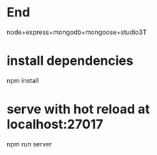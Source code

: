 # End
node+express+mongodb+mongoose+studio3T

# install dependencies
npm install

# serve with hot reload at localhost:27017
npm run server


